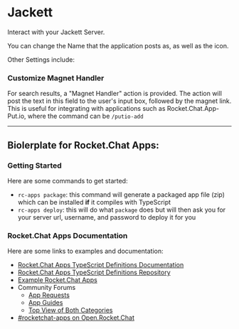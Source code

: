 # Jackett
Interact with your Jackett Server.

You can change the Name that the application posts as, as well as the icon.

Other Settings include:

### Customize Magnet Handler
For search results, a "Magnet Handler" action is provided. The action will post the text in this field to the user's input box, followed by the magnet link. This is useful for integrating with applications such as Rocket.Chat.App-Put.io, where the command can be `/putio-add`

---

## Biolerplate for Rocket.Chat Apps:

### Getting Started
Here are some commands to get started:
- `rc-apps package`: this command will generate a packaged app file (zip) which can be installed **if** it compiles with TypeScript
- `rc-apps deploy`: this will do what `package` does but will then ask you for your server url, username, and password to deploy it for you

### Rocket.Chat Apps Documentation
Here are some links to examples and documentation:
- [Rocket.Chat Apps TypeScript Definitions Documentation](https://rocketchat.github.io/Rocket.Chat.Apps-engine/)
- [Rocket.Chat Apps TypeScript Definitions Repository](https://github.com/RocketChat/Rocket.Chat.Apps-engine)
- [Example Rocket.Chat Apps](https://github.com/graywolf336/RocketChatApps)
- Community Forums
  - [App Requests](https://forums.rocket.chat/c/rocket-chat-apps/requests)
  - [App Guides](https://forums.rocket.chat/c/rocket-chat-apps/guides)
  - [Top View of Both Categories](https://forums.rocket.chat/c/rocket-chat-apps)
- [#rocketchat-apps on Open.Rocket.Chat](https://open.rocket.chat/channel/rocketchat-apps)
